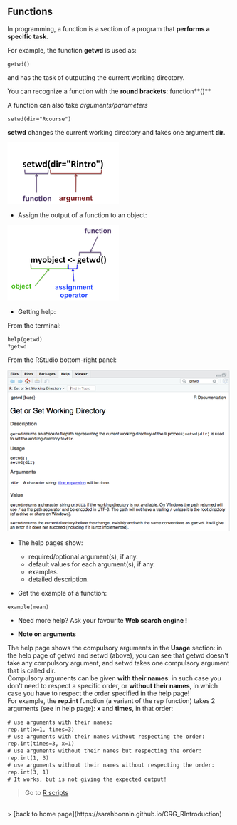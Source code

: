 <h2>Functions</h2>

In programming, a function is a section of a program that **performs a specific task**.

For example, the function **getwd** is used as:
```{r}
getwd()
```
and has the task of outputting the current working directory.

You can recognize a function with the **round brackets**: function**()**
 
A function can also take *arguments/parameters*
```{r}
setwd(dir="Rcourse")
```
**setwd** changes the current working directory and takes one argument **dir**. 

<img src="images/func_arg1.png"  width="250"/>

* Assign the output of a function to an object:

<img src="images/func_arg2.png"  width="250"/>

* Getting help: <br>

From the terminal:

```{r}
help(getwd)
?getwd
```

From the RStudio bottom-right panel:<br>

<img src="images/func_help.png"  width="500"/>

* The help pages show:
	+ required/optional argument(s), if any.
	+ default values for each argument(s), if any.
	+ examples.
	+ detailed description.

* Get the example of a function:
```{r}
example(mean)
```

* Need more help? Ask your favourite **Web search engine !**

* **Note on arguments**

The help page shows the compulsory arguments in the **Usage** section: in the help page of getwd and setwd (above), you can see that getwd doesn't take any compulsory argument, and setwd takes one compulsory argument that is called dir.
<br>
Compulsory arguments can be given **with their names**: in such case you don't need to respect a specific order, or **without their names**, in which case you have to respect the order specified in the help page!<br>
For example, the **rep.int** function (a variant of the rep function) takes 2 arguments (see in help page): **x** and **times**, in that order:

```{r}
# use arguments with their names:
rep.int(x=1, times=3)
# use arguments with their names without respecting the order:
rep.int(times=3, x=1)
# use arguments without their names but respecting the order:
rep.int(1, 3)
# use arguments without their names without respecting the order:
rep.int(3, 1)
# It works, but is not giving the expected output!
```

 > Go to [R scripts](https://sarahbonnin.github.io/CRG_RIntroduction/Rscripts)
<br>
> [back to home page](https://sarahbonnin.github.io/CRG_RIntroduction)

